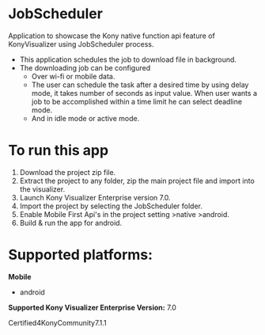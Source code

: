 # JobScheduler
Application to showcase the Kony native function api feature of KonyVisualizer using JobScheduler process.
- This application schedules the job to download file in background.
- The downloading job can be configured 
	- Over wi-fi or mobile data.
	- The user can schedule the task after a desired time by using delay mode, it takes number of seconds as input value.
	  When user wants a job to be accomplished within a time limit he can select deadline mode.
	- And in idle mode or active mode.

# To run this app

1. Download the project zip file.
2. Extract the project to any folder, zip the main project file and import into the visualizer.
3. Launch Kony Visualizer Enterprise version 7.0.
4. Import the project by selecting the JobScheduler folder.
5. Enable Mobile First Api's in the project setting >native >android.
6. Build & run the app for android.

# Supported platforms:
**Mobile**
 * android

**Supported Kony Visualizer Enterprise  Version:** 7.0

Certified4KonyCommunity7.1.1 
